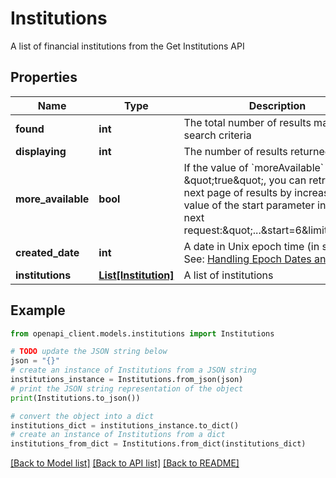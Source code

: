 # Institutions

A list of financial institutions from the Get Institutions API

## Properties

Name | Type | Description | Notes
------------ | ------------- | ------------- | -------------
**found** | **int** | The total number of results matching search criteria | 
**displaying** | **int** | The number of results returned | 
**more_available** | **bool** | If the value of &#x60;moreAvailable&#x60; is \&quot;true\&quot;, you can retrieve the next page of results by increasing the value of the start parameter in your next request:\&quot;...&amp;start&#x3D;6&amp;limit&#x3D;5\&quot; | 
**created_date** | **int** | A date in Unix epoch time (in seconds). See: [Handling Epoch Dates and Times](https://developer.mastercard.com/open-banking-us/documentation/codes-and-formats/). | 
**institutions** | [**List[Institution]**](Institution.md) | A list of institutions | 

## Example

```python
from openapi_client.models.institutions import Institutions

# TODO update the JSON string below
json = "{}"
# create an instance of Institutions from a JSON string
institutions_instance = Institutions.from_json(json)
# print the JSON string representation of the object
print(Institutions.to_json())

# convert the object into a dict
institutions_dict = institutions_instance.to_dict()
# create an instance of Institutions from a dict
institutions_from_dict = Institutions.from_dict(institutions_dict)
```
[[Back to Model list]](../README.md#documentation-for-models) [[Back to API list]](../README.md#documentation-for-api-endpoints) [[Back to README]](../README.md)


